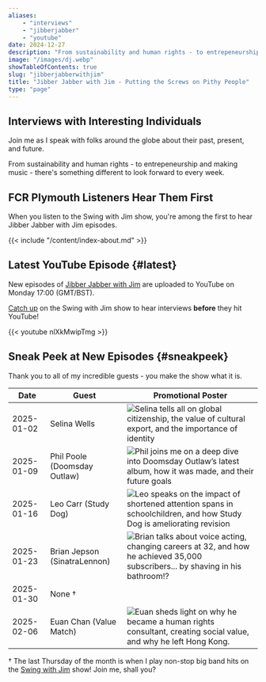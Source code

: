 ```yaml
---
aliases:
    - "interviews"
    - "jibberjabber"
    - "youtube"
date: 2024-12-27
description: "From sustainability and human rights - to entrepeneurship and making music - there's something different to look forward to every week."
image: "/images/dj.webp"
showTableOfContents: true
slug: "jibberjabberwithjim"
title: "Jibber Jabber with Jim - Putting the Screws on Pithy People"
type: "page"
---
```


## Interviews with Interesting Individuals

Join me as I speak with folks around the globe about their past, present, and future.

From sustainability and human rights - to entrepeneurship and making music - there's something different to look forward to every week.

## FCR Plymouth Listeners Hear Them First

When you listen to the Swing with Jim show, you're among the first to hear Jibber Jabber with Jim episodes.

{{< include "/content/index-about.md" >}}

## Latest YouTube Episode {#latest}

New episodes of [Jibber Jabber with Jim](https://www.youtube.com/channel/UCPiMq6YLZieMieOuZ8GJfrg) are uploaded to YouTube on Monday 17:00 (GMT/BST).

[Catch up](/swingwithjim/#catchup) on the Swing with Jim show to hear interviews **before** they hit YouTube!

{{< youtube nlXkMwipTmg >}}

## Sneak Peek at New Episodes {#sneakpeek}

Thank you to all of my incredible guests - you make the show what it is.

| Date | Guest | Promotional Poster |
| ---- | ----- | ----- |
| 2025-01-02 | Selina Wells | ![Selina tells all on global citizenship, the value of cultural export, and the importance of identity](/images/promos/selina-wells.webp) |
| 2025-01-09 | Phil Poole (Doomsday Outlaw) | ![Phil joins me on a deep dive into Doomsday Outlaw’s latest album, how it was made, and their future goals](/images/promos/phil-poole-doomsday-outlaw.webp) |
| 2025-01-16 | Leo Carr (Study Dog) | ![Leo speaks on the impact of shortened attention spans in schoolchildren, and how Study Dog is ameliorating revision](/images/promos/leo-carr-study-dog.webp) |
| 2025-01-23 | Brian Jepson (SinatraLennon) | ![Brian talks about voice acting, changing careers at 32, and how he achieved 35,000 subscribers... by shaving in his bathroom!?](/images/promos/brian-jepson-sinatralennon.webp) |
| 2025-01-30 | None † |
| 2025-02-06 | Euan Chan (Value Match) | ![Euan sheds light on why he became a human rights consultant, creating social value, and why he left Hong Kong.](/images/promos/euan-chan.webp) |

† The last Thursday of the month is when I play non-stop big band hits on the [Swing with Jim](/swingwithjim/) show! Join me, shall you?

